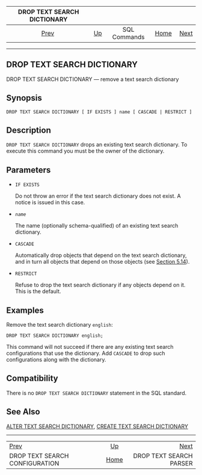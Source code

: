 <!--?xml version="1.0" encoding="UTF-8" standalone="no"?-->

|                   DROP TEXT SEARCH DICTIONARY                   |                                        |              |                                                       |                                                          |
| :-------------------------------------------------------------: | :------------------------------------- | :----------: | ----------------------------------------------------: | -------------------------------------------------------: |
| [Prev](sql-droptsconfig.html "DROP TEXT SEARCH CONFIGURATION")  | [Up](sql-commands.html "SQL Commands") | SQL Commands | [Home](index.html "PostgreSQL 17devel Documentation") |  [Next](sql-droptsparser.html "DROP TEXT SEARCH PARSER") |

***

## DROP TEXT SEARCH DICTIONARY

DROP TEXT SEARCH DICTIONARY — remove a text search dictionary

## Synopsis

    DROP TEXT SEARCH DICTIONARY [ IF EXISTS ] name [ CASCADE | RESTRICT ]

## Description

`DROP TEXT SEARCH DICTIONARY` drops an existing text search dictionary. To execute this command you must be the owner of the dictionary.

## Parameters

* `IF EXISTS`

    Do not throw an error if the text search dictionary does not exist. A notice is issued in this case.

* *`name`*

    The name (optionally schema-qualified) of an existing text search dictionary.

* `CASCADE`

    Automatically drop objects that depend on the text search dictionary, and in turn all objects that depend on those objects (see [Section 5.14](ddl-depend.html "5.14. Dependency Tracking")).

* `RESTRICT`

    Refuse to drop the text search dictionary if any objects depend on it. This is the default.

## Examples

Remove the text search dictionary `english`:

    DROP TEXT SEARCH DICTIONARY english;

This command will not succeed if there are any existing text search configurations that use the dictionary. Add `CASCADE` to drop such configurations along with the dictionary.

## Compatibility

There is no `DROP TEXT SEARCH DICTIONARY` statement in the SQL standard.

## See Also

[ALTER TEXT SEARCH DICTIONARY](sql-altertsdictionary.html "ALTER TEXT SEARCH DICTIONARY"), [CREATE TEXT SEARCH DICTIONARY](sql-createtsdictionary.html "CREATE TEXT SEARCH DICTIONARY")

***

|                                                                 |                                                       |                                                          |
| :-------------------------------------------------------------- | :---------------------------------------------------: | -------------------------------------------------------: |
| [Prev](sql-droptsconfig.html "DROP TEXT SEARCH CONFIGURATION")  |         [Up](sql-commands.html "SQL Commands")        |  [Next](sql-droptsparser.html "DROP TEXT SEARCH PARSER") |
| DROP TEXT SEARCH CONFIGURATION                                  | [Home](index.html "PostgreSQL 17devel Documentation") |                                  DROP TEXT SEARCH PARSER |
